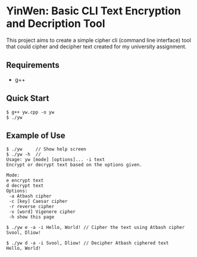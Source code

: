 # YinWen: Basic CLI Text Encryption and Decription Tool

This project aims to create a simple cipher cli (command line interface) tool that could cipher and decipher text created for my university assignment.

## Requirements
- g++

## Quick Start
```
$ g++ yw.cpp -o yw
$ ./yw
```

## Example of Use
```
$ ./yw     // Show help screen
$ ./yw -h  //
Usage: yw [mode] [options]... -i text
Encrypt or decrypt text based on the options given.

Mode:
e encrypt text
d decrypt text
Options:
 -a Atbash cipher
 -c [key] Caesar cipher
 -r reverse cipher
 -v [word] Vigenere cipher
 -h show this page

$ ./yw e -a -i Hello, World! // Cipher the text using Atbash cipher
Svool, Dliow!

$ ./yw d -a -i Svool, Dliow! // Decipher Atbash ciphered text
Hello, World!
```
